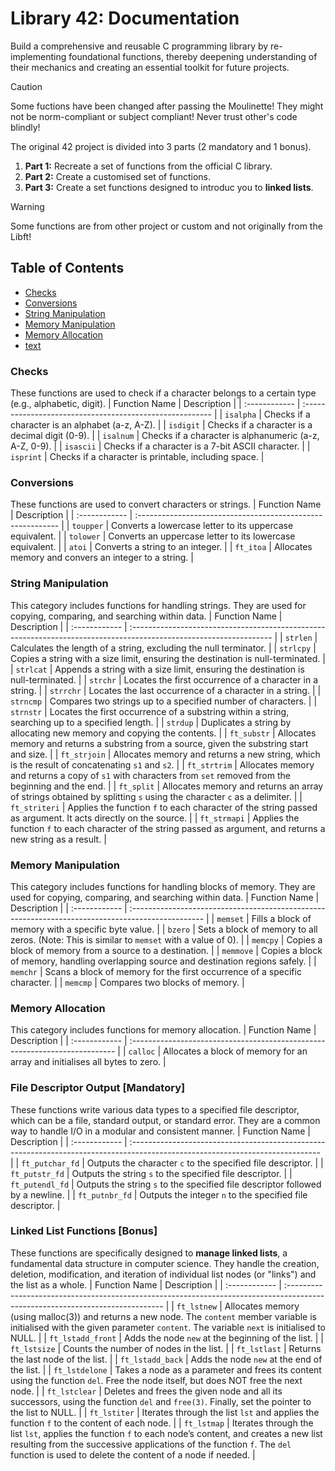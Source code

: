 # Library 42: Documentation
Build a comprehensive and reusable C programming library by re-implementing foundational functions, thereby deepening understanding of their mechanics and creating an essential toolkit for future projects.

> [!CAUTION]
> Some fuctions have been changed after passing the Moulinette! They might not be norm-compliant or subject compliant! Never trust other's code blindly!

The original 42 project is divided into 3 parts (2 mandatory and 1 bonus).
1. **Part 1:** Recreate a set of functions from the official C library.
2. **Part 2:** Create a customised set of functions.
3. **Part 3:** Create a set functions designed to introduc you to **linked lists**.

> [!WARNING]
> Some functions are from other project or custom and not originally from the Libft!

## Table of Contents

- [Checks](url)
- [Conversions](url)
- [String Manipulation](url)
- [Memory Manipulation](url)
- [Memory Allocation](url)
- [text](url)

### Checks
These functions are used to check if a character belongs to a certain type (e.g., alphabetic, digit).
| Function Name | Description                                              |
| :------------ | :------------------------------------------------------- |
| `isalpha`     | Checks if a character is an alphabet (a-z, A-Z).         |
| `isdigit`     | Checks if a character is a decimal digit (0-9).          |
| `isalnum`     | Checks if a character is alphanumeric (a-z, A-Z, 0-9).   |
| `isascii`     | Checks if a character is a 7-bit ASCII character.        |
| `isprint`     | Checks if a character is printable, including space.     |

### Conversions
These functions are used to convert characters or strings.
| Function Name | Description                                                 |
| :------------ | :---------------------------------------------------------- |
| `toupper`     | Converts a lowercase letter to its uppercase equivalent.    |
| `tolower`     | Converts an uppercase letter to its lowercase equivalent.   |
| `atoi`        | Converts a string to an integer.                            |
| `ft_itoa`     | Allocates memory and convers an integer to a string.        |

### String Manipulation
This category includes functions for handling strings. They are used for copying, comparing, and searching within data.
| Function Name | Description                                                                                                        |
| :------------ | :----------------------------------------------------------------------------------------------------------------- |
| `strlen`      | Calculates the length of a string, excluding the null terminator.                                                  |
| `strlcpy`     | Copies a string with a size limit, ensuring the destination is null-terminated.                                    |
| `strlcat`     | Appends a string with a size limit, ensuring the destination is null-terminated.                                   |
| `strchr`      | Locates the first occurrence of a character in a string.                                                           |
| `strrchr`     | Locates the last occurrence of a character in a string.                                                            |
| `strncmp`     | Compares two strings up to a specified number of characters.                                                       |
| `strnstr`     | Locates the first occurrence of a substring within a string, searching up to a specified length.                   |
| `strdup`      | Duplicates a string by allocating new memory and copying the contents.                                             |
| `ft_substr`   | Allocates memory and returns a substring from a source, given the substring start and size.                        |
| `ft_strjoin`  | Allocates memory and returns a new string, which is the result of concatenating `s1` and `s2`.                     |
| `ft_strtrim`  | Allocates memory and returns a copy of `s1` with characters from `set` removed from the beginning and the end.     |
| `ft_split`    | Allocates memory and returns an array of strings obtained by splitting `s` using the character `c` as a delimiter. |
| `ft_striteri` | Applies the function `f` to each character of the string passed as argument. It acts directly on the source.       |
| `ft_strmapi`  | Applies the function `f` to each character of the string passed as argument, and returns a new string as a result. |

### Memory Manipulation
This category includes functions for handling blocks of memory. They are used for copying, comparing, and searching within data.
| Function Name | Description                                                                                       |
| :------------ | :------------------------------------------------------------------------------------------------ |
| `memset`      | Fills a block of memory with a specific byte value.                                               |
| `bzero`       | Sets a block of memory to all zeros. (Note: This is similar to `memset` with a value of 0).       |
| `memcpy`      | Copies a block of memory from a source to a destination.                                          |
| `memmove`     | Copies a block of memory, handling overlapping source and destination regions safely.             |
| `memchr`      | Scans a block of memory for the first occurrence of a specific character.                         |
| `memcmp`      | Compares two blocks of memory.                                                                    |

### Memory Allocation
This category includes functions for memory allocation.
| Function Name | Description                                                                 |
| :------------ | :-------------------------------------------------------------------------- |
| `calloc`      | Allocates a block of memory for an array and initialises all bytes to zero. |

### File Descriptor Output [Mandatory]
These functions write various data types to a specified file descriptor, which can be a file, standard output, or standard error. They are a common way to handle I/O in a modular and consistent manner.
| Function Name | Description |
| :------------ | :----------------------------------------------------------------------------------------------------------------------------- |
| `ft_putchar_fd` | Outputs the character `c` to the specified file descriptor. |
| `ft_putstr_fd` | Outputs the string `s` to the specified file descriptor. |
| `ft_putendl_fd` | Outputs the string `s` to the specified file descriptor followed by a newline. |
| `ft_putnbr_fd` | Outputs the integer `n` to the specified file descriptor. |

### Linked List Functions [Bonus]
These functions are specifically designed to **manage linked lists**, a fundamental data structure in computer science. They handle the creation, deletion, modification, and iteration of individual list nodes (or "links") and the list as a whole.
| Function Name | Description |
| :------------ | :----------------------------------------------------------------------------------------------------------------------------- |
| `ft_lstnew` | Allocates memory (using malloc(3)) and returns a new node. The `content` member variable is initialised with the given parameter `content`. The variable `next` is initialised to NULL. |
| `ft_lstadd_front` | Adds the node `new` at the beginning of the list. |
| `ft_lstsize` | Counts the number of nodes in the list. |
| `ft_lstlast` | Returns the last node of the list. |
| `ft_lstadd_back` | Adds the node `new` at the end of the list. |
| `ft_lstdelone` | Takes a node as a parameter and frees its content using the function `del`. Free the node itself, but does NOT free the next node. |
| `ft_lstclear` | Deletes and frees the given node and all its successors, using the function `del` and `free(3)`. Finally, set the pointer to the list to NULL. |
| `ft_lstiter` | Iterates through the list `lst` and applies the function `f` to the content of each node. |
| `ft_lstmap` | Iterates through the list `lst`, applies the function `f` to each node’s content, and creates a new list resulting from the successive applications of the function `f`. The `del` function is used to delete the content of a node if needed. |
